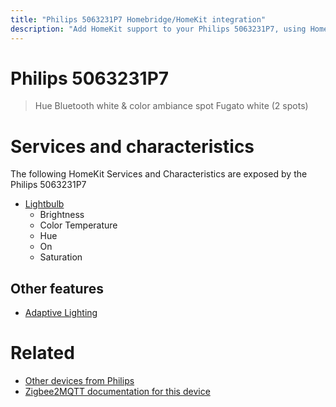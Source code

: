 ```yaml
---
title: "Philips 5063231P7 Homebridge/HomeKit integration"
description: "Add HomeKit support to your Philips 5063231P7, using Homebridge, Zigbee2MQTT and homebridge-z2m."
---
```

<!---
This file has been GENERATED using src/docgen/docgen.ts
DO NOT EDIT THIS FILE MANUALLY!
-->
# Philips 5063231P7
> Hue Bluetooth white & color ambiance spot Fugato white (2 spots)


# Services and characteristics
The following HomeKit Services and Characteristics are exposed by
the Philips 5063231P7

* [Lightbulb](../../light.md)
  * Brightness
  * Color Temperature
  * Hue
  * On
  * Saturation

## Other features
* [Adaptive Lighting](../../light.md)

# Related
* [Other devices from Philips](../index.md#philips)
* [Zigbee2MQTT documentation for this device](https://www.zigbee2mqtt.io/devices/5063231P7.html)